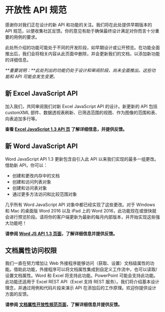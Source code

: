 # <a name="open-api-specifications"></a>开放性 API 规范

感谢你对我们正在设计的新 API 和功能的关注。我们将在此处提供早期版本的 API 规范，以便收集社区反馈。你的意见有助于确保最终设计满足对你而言十分重要的用例的要求。 

此处所介绍的功能可能处于不同的开发阶段，如早期设计或公开预览。在功能全面推出后，我们会将相关内容从此页面中删除，并会更新我们的文档，以添加新功能的详细信息。 

_**重要说明：**此处列出的功能仍处于设计和审阅阶段，尚未全面推出。这些功能和 API 可能会发生变更。_

## <a name="new-excel-javascript-apis"></a>新 Excel JavaScript API
加入我们，共同审阅我们对新 Excel JavaScript API 的设计。新更新的 API 包括 customXML 部件、数据透视表刷新、已筛选范围的视图、作为图像的范围和表、向表追加多行等。 

**查看 [Excel JavaScript 1.3 API 页](https://github.com/OfficeDev/office-js-docs/tree/ExcelJs_1.3_OpenSpec) 了解详细信息，并提供反馈。**

## <a name="new-word-javascript-apis"></a>新 Word JavaScript API
Word JavaScript API 1.3 更新包含自引入此 API 以来我们实现的最多一组更改。借助新 API，你可以： 

* 创建和更改内存中的文档
* 创建和访问列表对象
* 创建和访问表对象
* 通过更多方法访问和比较范围对象

几乎所有 Word JavaScript API 对象中都已经实现了这些更改。对于 Windows 和 Mac 的桌面版 Word 2016 以及 iPad 上的 Word 2016，此功能现在或很快就会进行预览阶段。请将你的客户端更新为最新的每月内部版本，并开始实现这些强大功能吧！

**请参阅 [Word JS API 1.3 页面](https://github.com/OfficeDev/office-js-docs/tree/WordJs_1.3_Openspec/word)，了解详细信息并提供反馈。**

## <a name="document-properties-access"></a>文档属性访问权限
我们一直在努力增加让 Web 外接程序能够访问（获取、设置）文档级属性的功能。借助此功能，外接程序可以将文档属性集成到自定义工作流中，也可以读取/设置文档属性。Word 和 Excel 将支持此功能。PowerPoint 可能会支持此功能。此功能还适用于 Excel REST API（Excel 支持 REST 服务）。我们将介绍基本设计理念，并通过用例和代码片段来演示 API 在添加后的工作原理。欢迎你提供设计方面的反馈。 

**请参阅 [文档属性开放性规范页面](https://github.com/OfficeDev/office-js-docs/tree/DocumentProperties_OpenSpec)，了解详细信息并提供反馈。**

